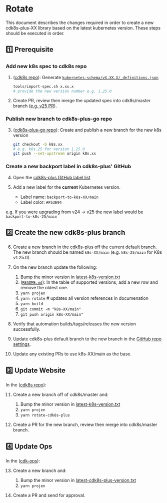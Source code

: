 # Rotate

This document describes the changes required in order to create a new cdk8s-plus-XX library based 
on the latest kubernetes version. These steps should be executed in order.

## :one: Prerequisite

### Add new k8s spec to cdk8s repo

1. ([cdk8s repo](https://github.com/cdk8s-team/cdk8s)): Generate [`kubernetes-schema/vX.XX.X/_definitions.json`](https://github.com/cdk8s-team/cdk8s/tree/master/kubernetes-schemas)

    ```sh
    tools/import-spec.sh x.xx.x
    # provide the new version number e.g. 1.25.0
    ```

2. Create PR, review then merge the updated spec into cdk8s/master branch ([e.g. v25 PR](https://github.com/cdk8s-team/cdk8s/pull/1007)).

### Publish new branch to cdk8s-plus-go repo

3. ([cdk8s-plus-go repo](https://github.com/cdk8s-team/cdk8s-plus-go)): Create and publish a new branch for the new k8s version

    ```sh
    git checkout -b k8s.xx
    # e.g. k8s.25 for version 1.25.0
    git push --set-upstream origin k8s.xx
    ```

### Create a new backport label in cdk8s-plus' GitHub

4. Open the [cdk8s-plus GitHub label list](https://github.com/cdk8s-team/cdk8s-plus/issues/labels)

5. Add a new label for the **current** Kubernetes version.
   - Label name: `backport-to-k8s-XX/main`
   - Label color: `#F53E94`

  e.g. If you were upgrading from v24 -> v25 the new label would be `backport-to-k8s-25/main`

## :two: Create the new cdk8s-plus branch

6. Create a new branch in the [cdk8s-plus](https://github.com/cdk8s-team/cdk8s-plus) off the current default branch. 
The new branch should be named `k8s-XX/main` (e.g. `k8s-25/main` for K8s v1.25.0).

7. On the new branch update the following:

     1. Bump the minor version in [latest-k8s-version.txt](./projenrc/latest-k8s-version.txt)
     2. ([`README.md`](./README.md)): In the table of supported versions, add a new row and remove the oldest one.
     3. `yarn projen`
     4. `yarn rotate` # updates all version references in documenation
     5. `yarn build`
     6. `git commit -m "k8s-XX/main"`
     7. `git push origin k8s-XX/main"`

8. Verify that automation builds/tags/releases the new version successfully.

9. Update cdk8s-plus default branch to the new branch in the [GitHub repo settings](https://github.com/cdk8s-team/cdk8s-plus/settings/branches).

10. Update any existing PRs to use k8s-XX/main as the base.

## :three: Update Website

In the ([cdk8s repo](https://github.com/cdk8s-team/cdk8s)):

11. Create a new branch off of cdk8s/master and:

    1. Bump the minor version in [latest-k8s-version.txt](https://github.com/cdk8s-team/cdk8s/blob/master/src/latest-k8s-version.txt)
    2. `yarn projen`
    3. `yarn rotate-cdk8s-plus`

12.  Create a PR for the new branch, review then merge into cdk8s/master branch.

## :four: Update Ops

In the ([cdk-ops](https://github.com/cdklabs/cdk-ops)):

13. Create a new branch and:

    1. Bump the minor version in [latest-cdk8s-plus-version.txt](https://github.com/cdklabs/cdk-ops/blob/master/latest-cdk8s-plus-version.txt)
    2. `yarn projen`

14. Create a PR and send for approval.
